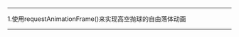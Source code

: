 *****************************
1.使用requestAnimationFrame()来实现高空抛球的自由落体动画
*****************************